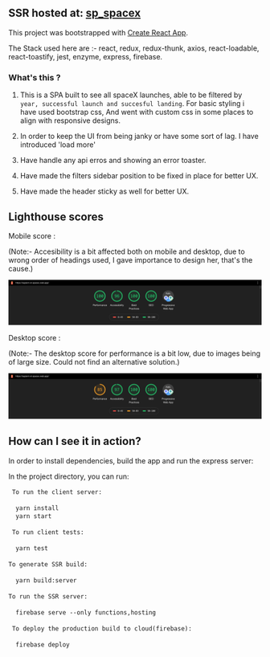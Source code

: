 ## SSR hosted at: [sp_spacex](https://sapient-xt-spacex.web.app)

This project was bootstrapped with [Create React App](https://github.com/facebook/create-react-app).

The Stack used here are :- react, redux, redux-thunk, axios, react-loadable, react-toastify, jest, enzyme, express, firebase.

### What's this ?

1. This is a SPA built to see all spaceX launches, able to be filtered by `year, successful launch and succesful landing`. For basic styling i have used bootstrap css, And went with custom css in some places to align with responsive designs.

2. In order to keep the UI from being janky or have some sort of lag. I have introduced 'load more'

3. Have handle any api erros and showing an error toaster.

4. Have made the filters sidebar position to be fixed in place for better UX.

5. Have made the header sticky as well for better UX.

## Lighthouse scores

Mobile score :

(Note:- Accesibility is a bit affected both on mobile and desktop, due to wrong order of headings used, I gave importance to design her, that's the cause.)

![mobile score](/lighthouse-images/mobile-score.png)

Desktop score :

(Note:- The desktop score for performance is a bit low, due to images being of large size. Could not find an alternative solution.)

![desktop score](/lighthouse-images/desktop-score.png)

## How can I see it in action?

In order to install dependencies, build the app and run the express server:

In the project directory, you can run:

```
 To run the client server:
 
  yarn install
  yarn start

 To run client tests:

  yarn test

To generate SSR build:

  yarn build:server

To run the SSR server: 

  firebase serve --only functions,hosting
 
 To deploy the production build to cloud(firebase):
 
  firebase deploy
```
